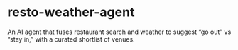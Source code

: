 # resto-weather-agent
An AI agent that fuses restaurant search and weather to suggest “go out” vs “stay in,” with a curated shortlist of venues.
